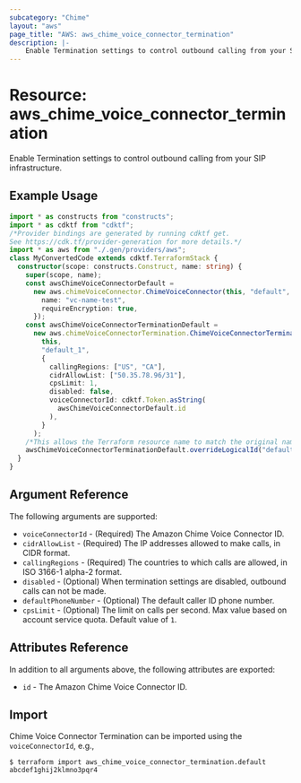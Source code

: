```yaml
---
subcategory: "Chime"
layout: "aws"
page_title: "AWS: aws_chime_voice_connector_termination"
description: |-
    Enable Termination settings to control outbound calling from your SIP infrastructure.
---
```


# Resource: aws_chime_voice_connector_termination

Enable Termination settings to control outbound calling from your SIP infrastructure.

## Example Usage

```typescript
import * as constructs from "constructs";
import * as cdktf from "cdktf";
/*Provider bindings are generated by running cdktf get.
See https://cdk.tf/provider-generation for more details.*/
import * as aws from "./.gen/providers/aws";
class MyConvertedCode extends cdktf.TerraformStack {
  constructor(scope: constructs.Construct, name: string) {
    super(scope, name);
    const awsChimeVoiceConnectorDefault =
      new aws.chimeVoiceConnector.ChimeVoiceConnector(this, "default", {
        name: "vc-name-test",
        requireEncryption: true,
      });
    const awsChimeVoiceConnectorTerminationDefault =
      new aws.chimeVoiceConnectorTermination.ChimeVoiceConnectorTermination(
        this,
        "default_1",
        {
          callingRegions: ["US", "CA"],
          cidrAllowList: ["50.35.78.96/31"],
          cpsLimit: 1,
          disabled: false,
          voiceConnectorId: cdktf.Token.asString(
            awsChimeVoiceConnectorDefault.id
          ),
        }
      );
    /*This allows the Terraform resource name to match the original name. You can remove the call if you don't need them to match.*/
    awsChimeVoiceConnectorTerminationDefault.overrideLogicalId("default");
  }
}

```

## Argument Reference

The following arguments are supported:

* `voiceConnectorId` - (Required) The Amazon Chime Voice Connector ID.
* `cidrAllowList` - (Required) The IP addresses allowed to make calls, in CIDR format.
* `callingRegions` - (Required) The countries to which calls are allowed, in ISO 3166-1 alpha-2 format.
* `disabled` - (Optional) When termination settings are disabled, outbound calls can not be made.
* `defaultPhoneNumber` - (Optional) The default caller ID phone number.
* `cpsLimit` - (Optional) The limit on calls per second. Max value based on account service quota. Default value of `1`.

## Attributes Reference

In addition to all arguments above, the following attributes are exported:

* `id` - The Amazon Chime Voice Connector ID.

## Import

Chime Voice Connector Termination can be imported using the `voiceConnectorId`, e.g.,

```
$ terraform import aws_chime_voice_connector_termination.default abcdef1ghij2klmno3pqr4
```

<!-- cache-key: cdktf-0.17.0-pre.15 input-59e19bb3d520a4a8c7e315ba6c34061273397edd1d63b9d59390dc6fca0fa331 -->